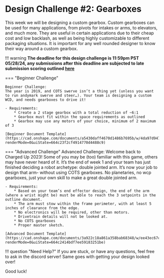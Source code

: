 # Design Challenge #2: Gearboxes

This week we will be designing a custom gearbox. Custom gearboxes can be used for many applications, from pivots for intakes or arms, to elevators, and much more. They are useful in certain applications due to their cheap cost and low backlash, as well as being highly customizable to different packaging situations. It is important for any well rounded designer to know their way around a custom gearbox.

!!! warning 
    **The deadline for this design challenge is 11:59pm PST 05/28/24, any submissions after this deadline are subjected to late submission scoring outlined [here](../index.md)**


=== "Beginner Challenge"

    Beginner Challenge:
    The year is 2019, and COTS swerve isn’t a thing yet (unless you want to run andymark swerve and steer…). Your team is designing a custom WCD, and needs gearboxes to drive it! 

    - Requirements:
        * Create a 2 stage gearbox with a total reduction of ~6:1
        * Gearbox must fit within the space requirements as outlined
        * Gearbox may use any motors of your choice, minimum of 2 maximum of 3

    [Beginner Document Template](https://cad.onshape.com/documents/a5430daff4670d1486b7695b/w/4da97d9476651eed57e3472c/e/4d2023b6ef24b1a9d48639b2?renderMode=0&uiState=664c23f2cf4914770d4488c9)

=== "Advanced Challenge"
    Advanced Challenge:
    Welcome back to Charged Up 2023! Some of you may be (too) familiar with this game, others may have never heard of it. It’s the end of week 1 and your team has just finished deciding a robot archetype: double jointed arm. It’s now your job to design that arm- without using COTS gearboxes. No planetaries, no wcp gearboxes, just your own skill to make a great double jointed arm.

    - Requirements:
        * Based on your team’s end effector design, the end of the arm (where a wrist might be) must be able to reach the 3 setpoints in the outline document.
        * The arm must stow within the frame perimeter, with at least 5 inches of clearance from the edge.
        * No electronics will be required, other than motors. 
        * Drivetrain details will not be looked at. 
        * No COTS gearboxes
        * Proper master sketch. 

    [Advanced Document Template](https://cad.onshape.com/documents/3a922c18a861a358bab68348/w/ee43ec67ce25ef3ea6c8fc47/e/c6ede479085a56bd159f8031?renderMode=0&uiState=664c2414bdf7ee59183251be)

!!! question "Need Help?"
    If you are stuck, or have any questions, feel free to ask in the discord server! Same goes with getting your design looked over!

Good luck!